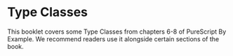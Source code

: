 # Type Classes

This booklet covers some Type Classes from chapters 6-8 of PureScript By Example. We recommend readers use it alongside certain sections of the book.